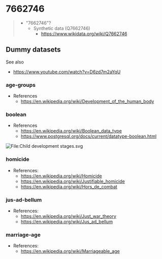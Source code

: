 # 7662746

> - "7662746"?
>   - Synthetic data (Q7662746)
>     - https://www.wikidata.org/wiki/Q7662746

## Dummy datasets

See also
- https://www.youtube.com/watch?v=D6zd7m2aYqU

### age-groups
- References
  - https://en.wikipedia.org/wiki/Development_of_the_human_body

### boolean
- References
  - https://en.wikipedia.org/wiki/Boolean_data_type
  - https://www.postgresql.org/docs/current/datatype-boolean.html


![File:Child development stages.svg
](https://upload.wikimedia.org/wikipedia/commons/9/9e/Child_development_stages.svg)

### homicide
- References:
  - https://en.wikipedia.org/wiki/Homicide
  - https://en.wikipedia.org/wiki/Justifiable_homicide
  - https://en.wikipedia.org/wiki/Hors_de_combat

### jus-ad-bellum
- References:
  - https://en.wikipedia.org/wiki/Just_war_theory
  - https://en.wikipedia.org/wiki/Jus_ad_bellum

### marriage-age
- References:
  - https://en.wikipedia.org/wiki/Marriageable_age